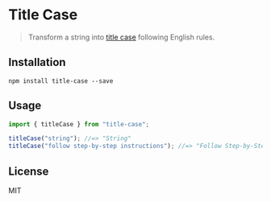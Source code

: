 # Title Case

> Transform a string into [title case](https://en.wikipedia.org/wiki/Letter_case#Title_case) following English rules.

## Installation

```
npm install title-case --save
```

## Usage

```js
import { titleCase } from "title-case";

titleCase("string"); //=> "String"
titleCase("follow step-by-step instructions"); //=> "Follow Step-by-Step Instructions"
```

## License

MIT
